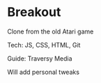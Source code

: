 # Breakout

Clone from the old Atari game

Tech: JS, CSS, HTML, Git

Guide: Traversy Media

Will add personal tweaks
